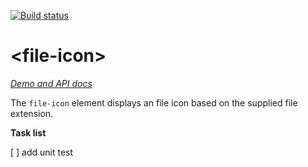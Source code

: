 [![Build status](https://travis-ci.org/dcache-elements/file-icon.svg?branch=master)](https://travis-ci.org/dcache-elements/file-icon)

# \<file-icon\>

_[Demo and API docs](http://dcache-elements.github.io/file-icon/)_

The `file-icon` element displays an file icon based on the 
supplied file extension.

**Task list**

[ ] add unit test
